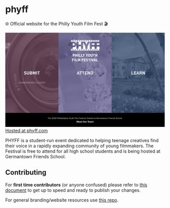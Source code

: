 # phyff
🌐 Official website for the Philly Youth Film Fest 🎬

![Website preview](./desktop_preview.png)
[Hosted at phyff.com](https://phyff.com/)

PHYFF is a student-run event dedicated to helping teenage creatives find their voice in a rapidly expanding community of young filmmakers. The Festival is free to attend for all high school students and is being hosted at Germantown Friends School.

## Contributing
For **first time contributors** (or anyone confused) please refer to [this document](./CONTRIBUTING.md) to get up to speed and ready to publish your changes.

For general branding/website resources use [this repo](https://github.com/phyff/resources).